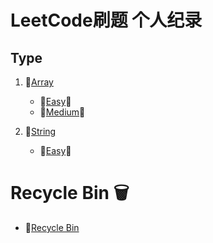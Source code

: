 #  LeetCode刷题 个人纪录 

## Type
1. 📌[Array](https://github.com/Dagon0577/LeetCode/tree/master/Type/LeetCode_Array)
    - 💚[Easy](https://github.com/Dagon0577/LeetCode/tree/master/Type/LeetCode_Array/Easy)🎈
    - 🧡[Medium](https://github.com/Dagon0577/LeetCode/tree/master/Type/LeetCode_Array/Medium)🎈
 
2. 📌[String](https://github.com/Dagon0577/LeetCode/tree/master/Type/LeetCode_String)
    - 💚[Easy](https://github.com/Dagon0577/LeetCode/tree/master/Type/LeetCode_String/Easy)🎈



# Recycle Bin 🗑  
 * 🛒[Recycle Bin](https://github.com/Dagon0577/LeetCode/tree/master/RecycleBin)  